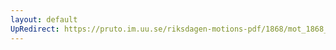 ```yaml
---
layout: default
UpRedirect: https://pruto.im.uu.se/riksdagen-motions-pdf/1868/mot_1868__ak__183/mot_1868__ak__183-003.pdf
---
```

